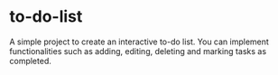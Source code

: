 # to-do-list
A simple project to create an interactive to-do list. You can implement functionalities such as adding, editing, deleting and marking tasks as completed.
